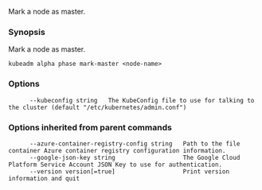 
Mark a node as master.

### Synopsis


Mark a node as master.

```
kubeadm alpha phase mark-master <node-name>
```

### Options

```
      --kubeconfig string   The KubeConfig file to use for talking to the cluster (default "/etc/kubernetes/admin.conf")
```

### Options inherited from parent commands

```
      --azure-container-registry-config string   Path to the file container Azure container registry configuration information.
      --google-json-key string                   The Google Cloud Platform Service Account JSON Key to use for authentication.
      --version version[=true]                   Print version information and quit
```

